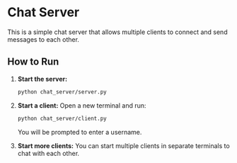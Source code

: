 # Chat Server

This is a simple chat server that allows multiple clients to connect and send messages to each other.

## How to Run

1. **Start the server:**
   ```bash
   python chat_server/server.py
   ```

2. **Start a client:**
   Open a new terminal and run:
   ```bash
   python chat_server/client.py
   ```
   You will be prompted to enter a username.

3. **Start more clients:**
   You can start multiple clients in separate terminals to chat with each other.
